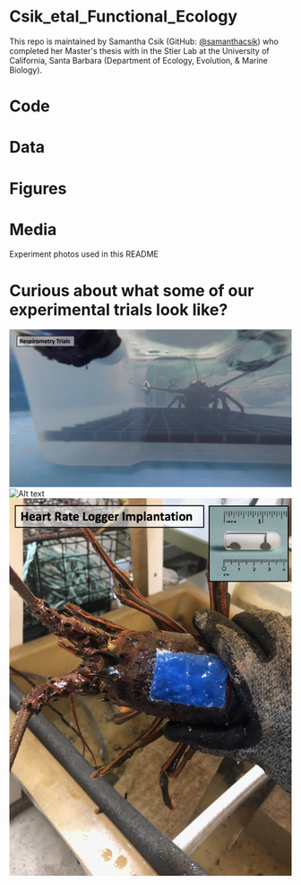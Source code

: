 # Csik_etal_Functional_Ecology

This repo is maintained by Samantha Csik (GitHub: [@samanthacsik](https://github.com/samanthacsik)) who completed her Master's thesis with in the Stier Lab at the University of California, Santa Barbara (Department of Ecology, Evolution, & Marine Biology).

# Code 

# Data

# Figures

# Media

Experiment photos used in this README

# Curious about what some of our experimental trials look like?
![Alt text](/media/respirometry.png?raw=true "A lobster inside an intermittent-flow respirometry chamber" )
![Alt text](/media/foraging.png?raw=true "Munching on mussels during a foraging trial")
![Alt text](/media/heart.png?raw=true "Heart rate loggers are implanted under the carapace, then the incision is sealed using dental wax")
